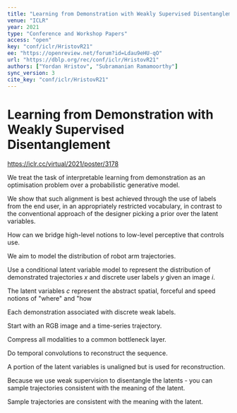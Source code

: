 ```yaml
---
title: "Learning from Demonstration with Weakly Supervised Disentanglement."
venue: "ICLR"
year: 2021
type: "Conference and Workshop Papers"
access: "open"
key: "conf/iclr/HristovR21"
ee: "https://openreview.net/forum?id=Ldau9eHU-qO"
url: "https://dblp.org/rec/conf/iclr/HristovR21"
authors: ["Yordan Hristov", "Subramanian Ramamoorthy"]
sync_version: 3
cite_key: "conf/iclr/HristovR21"
---
```

# Learning from Demonstration with Weakly Supervised Disentanglement

https://iclr.cc/virtual/2021/poster/3178

We treat the task of interpretable learning from demonstration as an optimisation problem over a probabilistic generative model.

 We show that such alignment is best achieved through the use of labels from the end user, in an appropriately restricted vocabulary, in contrast to the conventional approach of the designer picking a prior over the latent variables.


 How can we bridge high-level notions to low-level perceptive that controls use.

 We aim to model the distribution of robot arm trajectories.

 Use a conditional latent variable model to represent the distribution of demonstrated trajectories $x$ and discrete user labels $y$ given an image $i$.

 The latent variables $c$ represent the abstract spatial, forceful and speed notions of "where" and "how

 Each demonstration associated with discrete weak labels.

 Start with an RGB image and a time-series trajectory.

 Compress all modalities to a common bottleneck layer.

 Do temporal convolutions to reconstruct the sequence.

 A portion of the latent variables is unaligned but is used for reconstruction.

Because we use weak supervision to disentangle the latents - you can sample trajectories consistent with the meaning of the latent.

Sample trajectories are consistent with the meaning with the latent.